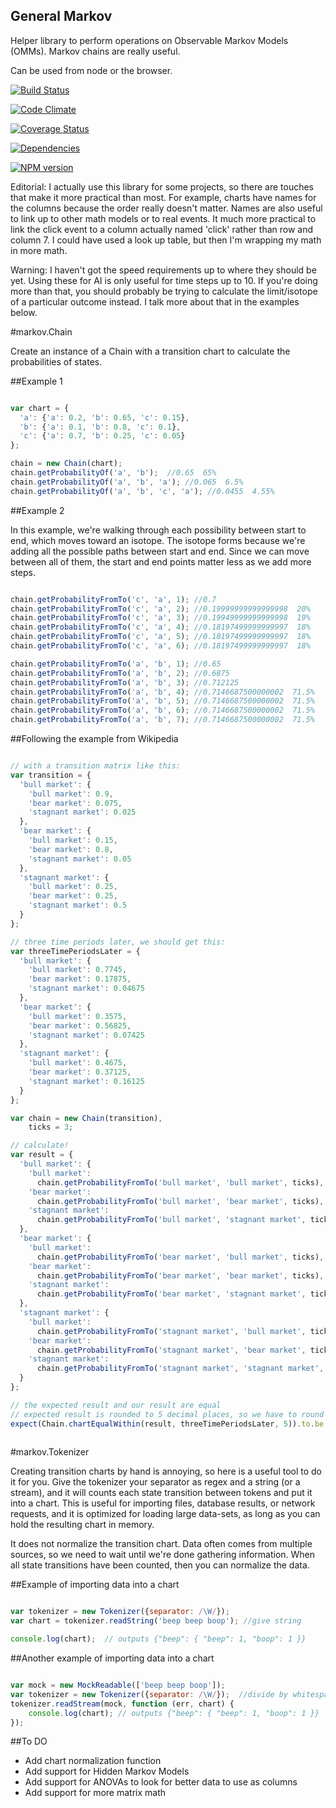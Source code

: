 General Markov
-----

Helper library to perform operations on Observable Markov Models (OMMs).  Markov chains are really useful.

Can be used from node or the browser.

[![Build Status](https://travis-ci.org/TakenPilot/general-markov.svg?branch=master)](https://travis-ci.org/TakenPilot/general-markov)

[![Code Climate](https://codeclimate.com/github/TakenPilot/general-markov/badges/gpa.svg)](https://codeclimate.com/github/TakenPilot/general-markov)

[![Coverage Status](https://coveralls.io/repos/TakenPilot/general-markov/badge.png?branch=master)](https://coveralls.io/r/TakenPilot/general-markov?branch=master)

[![Dependencies](https://david-dm.org/TakenPilot/general-markov.svg?style=flat)](https://david-dm.org/TakenPilot/general-markov.svg?style=flat)

[![NPM version](https://badge.fury.io/js/general-markov.svg)](http://badge.fury.io/js/general-markov)

Editorial:  I actually use this library for some projects, so there are touches that make it more practical than most. For 
example, charts have names for the columns because the order really doesn't matter.  Names are also useful to link up 
to other math models or to real events.  It much more practical to link the click event to a column actually named 'click' 
rather than row and column 7. I could have used a look up table, but then I'm wrapping my math in more math.

Warning:  I haven't got the speed requirements up to where they should be yet.  Using these for AI is only useful for
time steps up to 10.  If you're doing more than that, you should probably be trying to calculate the limit/isotope of a
particular outcome instead.  I talk more about that in the examples below.

#markov.Chain

Create an instance of a Chain with a transition chart to calculate the probabilities of states.

##Example 1

```JavaScript

var chart = {
  'a': {'a': 0.2, 'b': 0.65, 'c': 0.15},
  'b': {'a': 0.1, 'b': 0.8, 'c': 0.1},
  'c': {'a': 0.7, 'b': 0.25, 'c': 0.05}
};

chain = new Chain(chart);
chain.getProbabilityOf('a', 'b');  //0.65  65%
chain.getProbabilityOf('a', 'b', 'a'); //0.065  6.5%
chain.getProbabilityOf('a', 'b', 'c', 'a'); //0.0455  4.55%

```

##Example 2

In this example, we're walking through each possibility between start to end, which moves 
toward an isotope. The isotope forms because we're adding all the possible paths between start 
and end.  Since we can move between all of them, the start and end points matter less as we add more steps.

```JavaScript

chain.getProbabilityFromTo('c', 'a', 1); //0.7
chain.getProbabilityFromTo('c', 'a', 2); //0.19999999999999998  20%
chain.getProbabilityFromTo('c', 'a', 3); //0.19949999999999998  19%
chain.getProbabilityFromTo('c', 'a', 4); //0.18197499999999997  18%
chain.getProbabilityFromTo('c', 'a', 5); //0.18197499999999997  18%
chain.getProbabilityFromTo('c', 'a', 6); //0.18197499999999997  18%

chain.getProbabilityFromTo('a', 'b', 1); //0.65
chain.getProbabilityFromTo('a', 'b', 2); //0.6875
chain.getProbabilityFromTo('a', 'b', 3); //0.712125
chain.getProbabilityFromTo('a', 'b', 4); //0.7146687500000002  71.5%
chain.getProbabilityFromTo('a', 'b', 5); //0.7146687500000002  71.5%
chain.getProbabilityFromTo('a', 'b', 6); //0.7146687500000002  71.5%
chain.getProbabilityFromTo('a', 'b', 7); //0.7146687500000002  71.5%

```

##Following the example from Wikipedia

```JavaScript

// with a transition matrix like this:
var transition = {
  'bull market': {
    'bull market': 0.9, 
    'bear market': 0.075, 
    'stagnant market': 0.025
  },
  'bear market': {
    'bull market': 0.15, 
    'bear market': 0.8, 
    'stagnant market': 0.05
  },
  'stagnant market': {
    'bull market': 0.25, 
    'bear market': 0.25, 
    'stagnant market': 0.5
  }
};

// three time periods later, we should get this:
var threeTimePeriodsLater = {
  'bull market': {
    'bull market': 0.7745, 
    'bear market': 0.17875, 
    'stagnant market': 0.04675
  },
  'bear market': {
    'bull market': 0.3575, 
    'bear market': 0.56825, 
    'stagnant market': 0.07425
  },
  'stagnant market': {
    'bull market': 0.4675, 
    'bear market': 0.37125, 
    'stagnant market': 0.16125
  }
};

var chain = new Chain(transition),
    ticks = 3;

// calculate!
var result = {
  'bull market': {
    'bull market': 
      chain.getProbabilityFromTo('bull market', 'bull market', ticks),
    'bear market': 
      chain.getProbabilityFromTo('bull market', 'bear market', ticks),
    'stagnant market': 
      chain.getProbabilityFromTo('bull market', 'stagnant market', ticks)
  },
  'bear market': {
    'bull market': 
      chain.getProbabilityFromTo('bear market', 'bull market', ticks),
    'bear market': 
      chain.getProbabilityFromTo('bear market', 'bear market', ticks),
    'stagnant market': 
      chain.getProbabilityFromTo('bear market', 'stagnant market', ticks)
  },
  'stagnant market': {
    'bull market': 
      chain.getProbabilityFromTo('stagnant market', 'bull market', ticks),
    'bear market': 
      chain.getProbabilityFromTo('stagnant market', 'bear market', ticks),
    'stagnant market': 
      chain.getProbabilityFromTo('stagnant market', 'stagnant market', ticks)
  }
};

// the expected result and our result are equal
// expected result is rounded to 5 decimal places, so we have to round as well
expect(Chain.chartEqualWithin(result, threeTimePeriodsLater, 5)).to.be.true; 
  
```

#markov.Tokenizer

Creating transition charts by hand is annoying, so here is a useful tool to do it for you.  Give the tokenizer your
separator as regex and a string (or a stream), and it will counts each state transition between tokens and put it into a
chart.  This is useful for importing files, database results, or network requests, and it is optimized for loading large 
data-sets, as long as you can hold the resulting chart in memory.

It does not normalize the transition chart. Data often comes from multiple sources, so we need to wait until we're done
gathering information.  When all state transitions have been counted, then you can normalize the data.

##Example of importing data into a chart

```JavaScript

var tokenizer = new Tokenizer({separator: /\W/});  
var chart = tokenizer.readString('beep beep boop'); //give string

console.log(chart);  // outputs {"beep": { "beep": 1, "boop": 1 }}

```

##Another example of importing data into a chart

```JavaScript

var mock = new MockReadable(['beep beep boop']);
var tokenizer = new Tokenizer({separator: /\W/});  //divide by whitespace
tokenizer.readStream(mock, function (err, chart) {
    console.log(chart); // outputs {"beep": { "beep": 1, "boop": 1 }}
});

```

##To DO

* Add chart normalization function
* Add support for Hidden Markov Models
* Add support for ANOVAs to look for better data to use as columns
* Add support for more matrix math